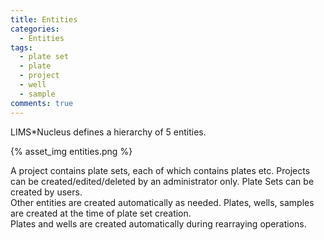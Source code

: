 ```yaml
---
title: Entities
categories:
  - Entities
tags:
  - plate set
  - plate
  - project
  - well
  - sample
comments: true
---
```


LIMS*Nucleus defines a hierarchy of 5 entities.   


{% asset_img entities.png %}


A project contains plate sets, each of which contains plates etc.
Projects can be created/edited/deleted by an administrator only. 
Plate Sets can be created by users.  
Other entities are created automatically as needed. 
Plates, wells, samples are created at the time of plate set creation.  
Plates and wells are created automatically during rearraying operations.


